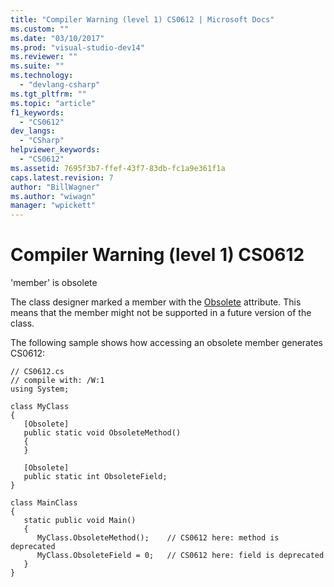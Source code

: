 ```yaml
---
title: "Compiler Warning (level 1) CS0612 | Microsoft Docs"
ms.custom: ""
ms.date: "03/10/2017"
ms.prod: "visual-studio-dev14"
ms.reviewer: ""
ms.suite: ""
ms.technology: 
  - "devlang-csharp"
ms.tgt_pltfrm: ""
ms.topic: "article"
f1_keywords: 
  - "CS0612"
dev_langs: 
  - "CSharp"
helpviewer_keywords: 
  - "CS0612"
ms.assetid: 7695f3b7-ffef-43f7-83db-fc1a9e361f1a
caps.latest.revision: 7
author: "BillWagner"
ms.author: "wiwagn"
manager: "wpickett"
---
```

# Compiler Warning (level 1) CS0612
'member' is obsolete  
  
 The class designer marked a member with the [Obsolete](http://msdn.microsoft.com/en-us/05e99cd0-bda6-4f79-a890-1ca093b4b488) attribute. This means that the member might not be supported in a future version of the class.  
  
 The following sample shows how accessing an obsolete member generates CS0612:  
  
```  
// CS0612.cs  
// compile with: /W:1  
using System;  
  
class MyClass  
{  
   [Obsolete]  
   public static void ObsoleteMethod()  
   {  
   }  
  
   [Obsolete]  
   public static int ObsoleteField;  
}  
  
class MainClass  
{  
   static public void Main()  
   {  
      MyClass.ObsoleteMethod();    // CS0612 here: method is deprecated  
      MyClass.ObsoleteField = 0;   // CS0612 here: field is deprecated  
   }  
}  
```